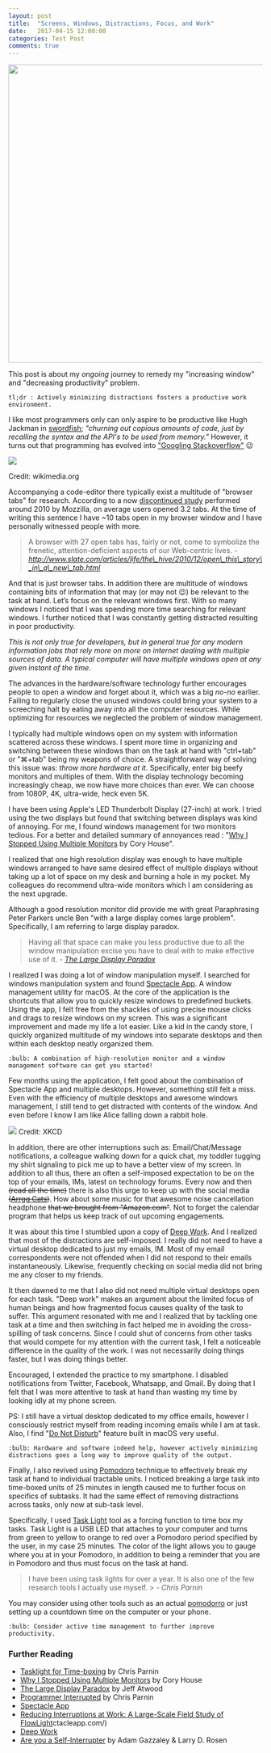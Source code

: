 ```yaml
---
layout: post
title:  "Screens, Windows, Distractions, Focus, and Work"
date:   2017-04-15 12:00:00
categories: Test Post
comments: true
---
```

<img src="{{ site.baseurl  }}/images/MultiDesktop.png" style="width:590px;">

This post is about my *ongoing* journey to remedy my "increasing window" and "decreasing productivity" problem.

	tl;dr : Actively minimizing distractions fosters a productive work environment. 


I like most programmers only can only aspire to be productive like Hugh Jackman in [swordfish](https://www.youtube.com/watch?v=u1Ds9CeG-VY); _"churning out copious amounts of code, just by recalling the syntax and the API's to be used from memory."_ However, it turns out that
programming has evolved into ["Googling Stackoverflow"](http://www.theallium.com/engineering/computer-programming-to-be-officially-renamed-googling-stackoverflow/) :wink:

<img src="https://upload.wikimedia.org/wikipedia/commons/thumb/9/9b/Social_Network_Analysis_Visualization.png/800px-Social_Network_Analysis_Visualization.png">

Credit: wikimedia.org

Accompanying a code-editor there typically exist a multitude of "browser tabs" for research. According to a now [discontinued study](http://www.slate.com/articles/life/the_hive/2010/12/open_this_story_in_a_new_tab.html) performed around 2010 by Mozzilla, on average users opened 3.2 tabs. At the time of writing this sentence I have ~10 tabs open in my browser window and I have personally witnessed people with more.

> A browser with 27 open tabs has, fairly or not, come to symbolize the frenetic, attention-deficient aspects of our Web-centric lives. 
> *-* *http://www.slate.com/articles/life/the\_hive/2010/12/open\_this\_story\_in\_a\_new\_tab.html*

And that is just browser tabs. In addition there are multitude of windows containing bits of information that may (or may not :wink:) be relevant to the task at hand. Let’s focus on the relevant windows first. With so many windows I noticed that I was spending more time searching for relevant windows. I further noticed that I was constantly getting distracted resulting in poor productivity.

*This is not only true for developers, but in general true for any modern information jobs that rely more on more on internet dealing with multiple sources of data. A typical computer will have multiple windows open at any given instant of the time.*

The advances in the hardware/software technology further encourages people to open a window and forget about it, which was a big *no-no* earlier. Failing to regularly close the unused windows could bring your system to a screeching halt by eating away into all the computer resources. While optimizing for resources we neglected the problem of window management.

I typically had multiple windows open on my system with information scattered across these windows. I spent more time in organizing and switching between these windows than on the task at hand with "ctrl+tab" or "⌘+tab" being my weapons of choice. A straightforward way of solving this issue was: *throw more hardware at it*. Specifically, enter big beefy monitors and multiples of them. With the display technology becoming increasingly cheap, we now have more choices than ever. We can choose from 1080P, 4K, ultra-wide, heck even 5K.

I have been using Apple's LED Thunderbolt Display (27-inch) at work. I tried using the two displays but found that switching between displays was kind of annoying. For me, I found windows management for two monitors tedious. For a better and detailed summary of annoyances read : "[Why I Stopped Using Multiple Monitors](https://hackernoon.com/why-i-stopped-using-multiple-monitors-bfd87efa2e5b) by Cory House".

I realized that one high resolution display was enough to have multiple windows arranged to have same desired effect of multiple displays without taking up a lot of space on my desk and burning a hole in my pocket. My colleagues do recommend ultra-wide monitors which I am considering as the next upgrade.

Although a good resolution monitor did provide me with great Paraphrasing Peter Parkers uncle Ben "with a large display comes large problem". Specifically, I am referring to large display paradox. 

> Having all that space can make you less productive due to all the window manipulation excise you have to deal with to make effective use of it.
> *-* [*The Large Display Paradox*](https://blog.codinghorror.com/the-large-display-paradox/)

I realized I was doing a lot of window manipulation myself. I searched for windows manipulation system and found [Spectacle App](https://www.spectacleapp.com/). A window management utility for macOS. At the core of the application is the shortcuts that allow you to quickly resize windows to predefined buckets. Using the app, I felt free
from the shackles of using precise mouse clicks and drags to resize windows on my screen. This was a significant improvement and made my life a lot easier. Like a kid in the candy store, I quickly organized multitude of my windows into separate desktops and then within each desktop neatly organized them.

    :bulb: A combination of high-resolution monitor and a window management software can get you started!


Few months using the application, I felt good about the combination of Spectacle App and multiple desktops. However, something still felt a miss. Even with the efficiency of multiple desktops and awesome windows management, I still tend to get distracted with contents of the window. And even before I know I am like Alice falling down a rabbit hole.

<img src="https://imgs.xkcd.com/comics/the_problem_with_wikipedia.png">
Credit: XKCD

In addition, there are other interruptions such as: Email/Chat/Message notifications, a colleague walking down for a quick chat, my toddler tugging my shirt signaling to pick me up to have a better view of my screen. In addition to all thus, there an often a self-imposed expectation to be on the top of your emails, IMs, latest on technology forums. Every now and then ~~(read all the time)~~ there is also this urge to keep up with the social media ~~(~~[~~Arrgg
Cats~~](http://www.cutestpaw.com/articles/50-cute-cats-make-your-life-happier/)~~)~~. How about some music for that awesome noise cancellation headphone ~~that we brought from "Amazon.com"~~. Not to forget the calendar
program that helps us keep track of out upcoming engagements.

It was about this time I stumbled upon a copy of [Deep Work](https://www.amazon.com/gp/product/0349411905/). And I realized that most of the distractions are self-imposed. I really did not need to have a virtual desktop dedicated to just my emails, IM. Most of my email correspondents were not offended when I did not respond to their emails instantaneously. Likewise, frequently checking on social media did not bring me any closer to my friends.

It then dawned to me that I also did not need multiple virtual desktops open for each task. "Deep work" makes an argument about the limited focus of human beings and how fragmented focus causes quality of the task to suffer. This argument resonated with me and I realized that by tackling one task at a time and then switching in fact helped me in avoiding the cross-spilling of task concerns. Since I could shut of concerns from other tasks that would compete for my attention with the current task, I felt a noticeable difference in the quality of the work. I was not necessarily doing things faster, but I was doing things better.

Encouraged, I extended the practice to my smartphone. I disabled notifications from Twitter, Facebook, Whatsapp, and Gmail. By doing that I felt that I was more attentive to task at hand than wasting my time by looking idly at my phone screen.

PS: I still have a virtual desktop dedicated to my office emails, however I consciously restrict myself from reading incoming emails while I am at task. Also, I find "[Do Not Disturb](https://support.apple.com/kb/ph18740?locale=en_US)" feature built in macOS very useful.

    :bulb: Hardware and software indeed help, however actively minimizing distractions goes a long way to improve quality of the output.

Finally, I also revived using [Pomodoro](https://www.amazon.com/Pomodoro-Technique-Illustrated-Easy-Pragmatic/dp/1934356506/) technique to effectively break my task at hand to individual tractable units. I noticed breaking a large task into time-boxed units of 25 minutes in length caused me to further focus on specifics of subtasks. It had the same effect of removing distractions across tasks, only now at sub-task level.

Specifically, I used [Task Light](https://github.com/alt-code/TaskLights) tool as a forcing function to time box my tasks. Task Light is a USB LED that attaches to your computer and turns from green to yellow to orange to red over a Pomodoro period specified by the user, in my case 25 minutes. The color of the light allows you to gauge where you at in your Pomodoro, in addition to being a reminder that you are in Pomodoro and thus must focus on the task at hand.

> I have been using task lights for over a year. It is also one of the few research tools I actually use myself. >
>*- Chris Parnin*

You may consider using other tools such as an actual [pomodorro](https://www.amazon.com/60-Minute-Kitcher-Timer-Tomato/dp/B00EEUHJHO/) or just setting up a countdown time on the computer or your phone.

    :bulb: Consider active time management to further improve productivity.


### Further Reading

- [Tasklight for Time-boxing](https://medium.com/@gameweld/task-lights-better-timeboxing-with-lights-13b0f294d34d) by Chris Parnin
- [Why I Stopped Using Multiple Monitors](https://hackernoon.com/why-i-stopped-using-multiple-monitors-bfd87efa2e5b) by Cory House
- [The Large Display Paradox](https://blog.codinghorror.com/the-large-display-paradox/) by Jeff Atwood
- [Programmer Interrupted](http://blog.ninlabs.com/2013/01/programmer-interrupted/) by Chris Parnin
- [Spectacle App](https://www.spectacleapp.com/)
- [Reducing Interruptions at Work: A Large-Scale Field Study of FlowLight](https://www.researchgate.net/profile/Andre_Meyer6/publication/316650733_Reducing_Interruptions_at_Work_A_Large-Scale_Field_Study_of_FlowLight/links/590b10d30f7e9b1d0826ee9f/Reducing-Interruptions-at-Work-A-Large-Scale-Field-Study-of-FlowLight.pdf)ctacleapp.com/)
- [Deep Work](https://www.amazon.com/gp/product/0349411905/)
- [Are you a Self-Interrupter](http://nautil.us/issue/48/chaos/are-you-a-self_interrupter) by Adam Gazzaley & Larry D. Rosen